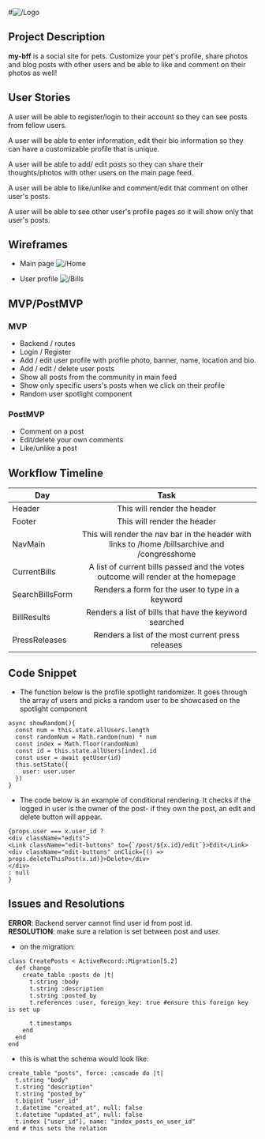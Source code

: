 #![/Logo](https://i.imgur.com/cSEj0l3.png "logo")

## Project Description

**my-bff** is a social site for pets.  Customize your pet's profile, share photos and blog posts with other users and be able to like and comment on their photos as well!

## User Stories

A user will be able to register/login to their account so they can see posts from fellow users.

A user will be able to enter information, edit their bio information so they can have a customizable profile that is unique.

A user will be able to add/ edit posts so they can share their thoughts/photos with other users on the main page feed.

A user will be able to like/unlike and comment/edit that comment on other user's posts.

A user will be able to see other user's profile pages so it will show only that user's posts.

## Wireframes

- Main page
![/Home](https://i.imgur.com/GEaBqEF.jpg "main feed")



- User profile
![/Bills](https://i.imgur.com/EhJvf4h.jpg "user profile")

## MVP/PostMVP

### MVP

- Backend / routes
- Login / Register
- Add / edit user profile with profile photo, banner, name, location and bio.
- Add / edit / delete user posts
- Show all posts from the community in main feed
- Show only specific users's posts when we click on their profile
- Random user spotlight component

### PostMVP

- Comment on a post
- Edit/delete your own comments
- Like/unlike a post


## Workflow Timeline

| Day | Task |
| --- | :---: |  
| Header | This will render the header |
| Footer | This will render the header|
| NavMain| This will render the nav bar in the header with links to /home /billsarchive and /congresshome|
| CurrentBills | A list of current bills passed and the votes outcome will render at the homepage |
| SearchBillsForm | Renders a form for the user to type in a keyword |
| BillResults | Renders a list of bills that have the keyword searched |
| PressReleases | Renders a list of the most current press releases |

## Code Snippet

- The function below is the profile spotlight randomizer.  It goes through the array of users and picks a random user to be showcased on the spotlight component

```
async showRandom(){
  const num = this.state.allUsers.length
  const randomNum = Math.random(num) * num
  const index = Math.floor(randomNum)
  const id = this.state.allUsers[index].id
  const user = await getUser(id)
  this.setState({
    user: user.user
  })
}
```

- The code below is an example of conditional rendering.  It checks if the logged in user is the owner of the post- if they own the post, an edit and delete button will appear.

```
{props.user === x.user_id ?
<div className="edits">
<Link className="edit-buttons" to={`/post/${x.id}/edit`}>Edit</Link>
<div className="edit-buttons" onClick={() => props.deleteThisPost(x.id)}>Delete</div>
</div>
: null
}
```

## Issues and Resolutions

**ERROR**: Backend server cannot find user id from post id.                                               
**RESOLUTION**: make sure a relation is set between post and user.

- on the migration:
```   
class CreatePosts < ActiveRecord::Migration[5.2]
  def change
    create_table :posts do |t|
      t.string :body
      t.string :description
      t.string :posted_by
      t.references :user, foreign_key: true #ensure this foreign key is set up

      t.timestamps
    end
  end
end

  ```

  - this is what the schema would look like:
  ```
  create_table "posts", force: :cascade do |t|
    t.string "body"
    t.string "description"
    t.string "posted_by"
    t.bigint "user_id"
    t.datetime "created_at", null: false
    t.datetime "updated_at", null: false
    t.index ["user_id"], name: "index_posts_on_user_id"
  end # this sets the relation
  ```
